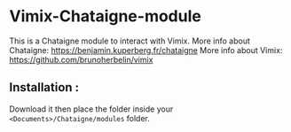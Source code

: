 # Vimix-Chataigne-module
This is a Chataigne module to interact with Vimix. 
More info about Chataigne: https://benjamin.kuperberg.fr/chataigne
More info about Vimix: https://github.com/brunoherbelin/vimix

## Installation :
Download it then place the folder inside your `<Documents>/Chataigne/modules` folder.
